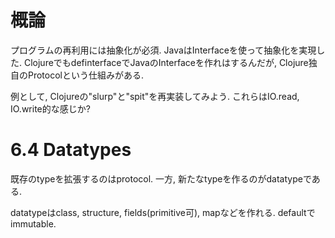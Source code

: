 概論
===========================

プログラムの再利用には抽象化が必須.
JavaはInterfaceを使って抽象化を実現した. ClojureでもdefinterfaceでJavaのInterfaceを作れはするんだが,
Clojure独自のProtocolという仕組みがある.

例として, Clojureの"slurp"と"spit"を再実装してみよう. これらはIO.read, IO.write的な感じか?


6.4 Datatypes
==========================

既存のtypeを拡張するのはprotocol.
一方, 新たなtypeを作るのがdatatypeである.

datatypeはclass, structure, fields(primitive可), mapなどを作れる. defaultでimmutable.

